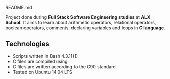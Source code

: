 README.md

Project done during **Full Stack Software Engineering studies** at **ALX School**. It aims to learn about arithmetic operators, relational operators, boolean operators, comments, declaring variables and loops in **C language**.

## Technologies
* Scripts written in Bash 4.3.11(1)
* C files are compiled using 
* C files are written according to the C90 standard
* Tested on Ubuntu 14.04 LTS
